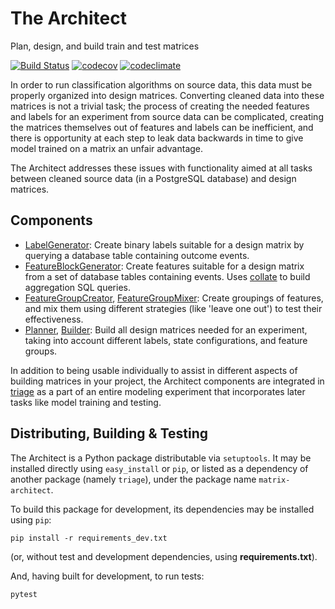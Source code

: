 # The Architect 

Plan, design, and build train and test matrices

[![Build Status](https://travis-ci.org/dssg/architect.svg?branch=master)](https://travis-ci.org/dssg/architect)
[![codecov](https://codecov.io/gh/dssg/architect/branch/master/graph/badge.svg)](https://codecov.io/gh/dssg/architect)
[![codeclimate](https://codeclimate.com/github/dssg/architect.png)](https://codeclimate.com/github/dssg/architect)

In order to run classification algorithms on source data, this data must be properly organized into design matrices. Converting cleaned data into these matrices is not a trivial task; the process of creating the needed features and labels for an experiment from source data can be complicated, creating the matrices themselves out of features and labels can be inefficient, and there is opportunity at each step to leak data backwards in time to give model trained on a matrix an unfair advantage.

The Architect addresses these issues with functionality aimed at all tasks between cleaned source data (in a PostgreSQL database) and design matrices.

## Components

- [LabelGenerator](architect/label_generators.py): Create binary labels suitable for a design matrix by querying a database table containing outcome events.
- [FeatureBlockGenerator](architect/feature_block_generators.py): Create features suitable for a design matrix from a set of database tables containing events. Uses [collate](https://github.com/dssg/collate/) to build aggregation SQL queries.
- [FeatureGroupCreator](architect/feature_group_creator.py), [FeatureGroupMixer](architect/feature_group_mixer.py): Create groupings of features, and mix them using different strategies (like 'leave one out') to test their effectiveness.
- [Planner](architect/planner.py), [Builder](architect/builders.py): Build all design matrices needed for an experiment, taking into account different labels, state configurations, and feature groups.

In addition to being usable individually to assist in different aspects of building matrices in your project, the Architect components are integrated in [triage](https://github.com/dssg/triage) as a part of an entire modeling experiment that incorporates later tasks like model training and testing.

## Distributing, Building &amp; Testing

The Architect is a Python package distributable via `setuptools`. It may be installed directly using `easy_install` or `pip`, or listed as a dependency of another package (namely `triage`), under the package name `matrix-architect`.

To build this package for development, its dependencies may be installed using `pip`:

    pip install -r requirements_dev.txt

(or, without test and development dependencies, using **requirements.txt**).

And, having built for development, to run tests:

    pytest
